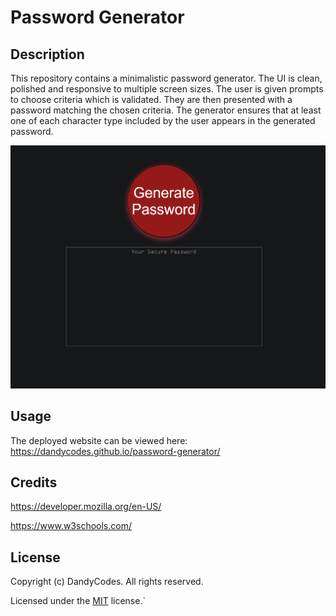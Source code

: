 # Password Generator
## Description
This repository contains a minimalistic password generator.
The UI is clean, polished and responsive to multiple screen sizes.
The user is given prompts to choose criteria which is validated.
They are then presented with a password matching the chosen criteria.
The generator ensures that at least one of each character type included by the user appears in the generated password.

![a screenshot of the deployed website](./assets/images/screenshot.png)
## Usage
The deployed website can be viewed here: https://dandycodes.github.io/password-generator/
## Credits
https://developer.mozilla.org/en-US/

https://www.w3schools.com/
## License
Copyright (c) DandyCodes. All rights reserved.

Licensed under the [MIT](LICENSE.txt) license.`
